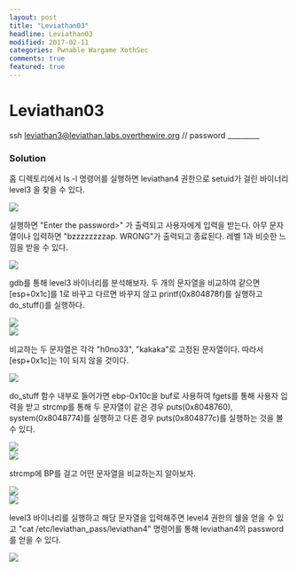 ```yaml
---
layout: post
title: "Leviathan03"
headline: Leviathan03
modified: 2017-02-11
categories: Pwnable Wargame XothSec
comments: true
featured: true
---
```


# Leviathan03
ssh leviathan3@leviathan.labs.overthewire.org // password _________

### Solution
홈 디렉토리에서 ls -l 명령어를 실행하면 leviathan4 권한으로 setuid가 걸린 바이너리 level3 을 찾을 수 있다.

<img src="{{ site.url }}/images/2017-02-11/Leviathan03_01.png" style="display: block; margin: auto;">

실행하면 "Enter the password>" 가 출력되고 사용자에게 입력을 받는다. 아무 문자열이나 입력하면 "bzzzzzzzzap. WRONG"가 출력되고 종료된다. 레벨 1과 비슷한 느낌을 받을 수 있다.

<img src="{{ site.url }}/images/2017-02-11/Leviathan03_02.png" style="display: block; margin: auto;">

gdb를 통해 level3 바이너리를 분석해보자. 두 개의 문자열을 비교하여 같으면 [esp+0x1c]를 1로 바꾸고 다르면 바꾸지 않고 printf(0x804878f)를 실행하고 do_stuff()를 실행하다.

<img src="{{ site.url }}/images/2017-02-11/Leviathan03_03_1.png" style="display: block; margin: auto;">

<img src="{{ site.url }}/images/2017-02-11/Leviathan03_03_2.png" style="display: block; margin: auto;">

비교하는 두 문자열은 각각 "h0no33", "kakaka"로 고정된 문자열이다. 따라서 [esp+0x1c]는 1이 되지 않을 것이다.

<img src="{{ site.url }}/images/2017-02-11/Leviathan03_04.png" style="display: block; margin: auto;">

do_stuff 함수 내부로 들어가면 ebp-0x10c을 buf로 사용하여 fgets를 통해 사용자 입력을 받고 strcmp를 통해 두 문자열이 같은 경우 puts(0x8048760), system(0x8048774)를 실행하고 다른 경우 puts(0x804877c)를 실행하는 것을 볼 수 있다.

<img src="{{ site.url }}/images/2017-02-11/Leviathan03_05_1.png" style="display: block; margin: auto;">

<img src="{{ site.url }}/images/2017-02-11/Leviathan03_05_2.png" style="display: block; margin: auto;">

strcmp에 BP를 걸고 어떤 문자열을 비교하는지 알아보자.

<img src="{{ site.url }}/images/2017-02-11/Leviathan03_06_1.png" style="display: block; margin: auto;">

<img src="{{ site.url }}/images/2017-02-11/Leviathan03_06_2.png" style="display: block; margin: auto;">

level3 바이너리를 실행하고 해당 문자열을 입력해주면 level4 권한의 쉘을 얻을 수 있고 "cat /etc/leviathan_pass/leviathan4" 명령어를 통해 leviathan4의 password를 얻을 수 있다.

<img src="{{ site.url }}/images/2017-02-11/Leviathan03_07.png" style="display: block; margin: auto;">
